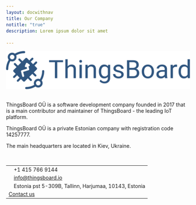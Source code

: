 ```yaml
---
layout: docwithnav
title: Our Company
notitle: "true"
description: Lorem ipsum dolor sit amet

---
```


<div class="company-logo">
    <img src="/images/thingsboard_with_title_blue.svg">
</div>

<br/>

ThingsBoard OÜ is a software development company founded in 2017 that is a main contributor and maintainer of ThingsBoard - the leading IoT platform.

ThingsBoard OÜ is a private Estonian company with registration code 14257777.

The main headquarters are located in Kiev, Ukraine. 

<br/>

<table class="company-contacts">
    <tbody>
        <tr>
            <td><i class="fa fa-phone"></i></td><td>+1 415 766 9144</td>
        </tr>
        <tr>
            <td><i class="fa fa-envelope"></i></td><td><a class="mail" href="mailto:info@thingsboard.io">info@thingsboard.io</a></td>
        </tr>
        <tr>
            <td><i class="fa fa-map-marker"></i></td><td>Estonia pst 5-309B, Tallinn, Harjumaa, 10143, Estonia</td>
        </tr>   
        <tr>
            <td class="contact-us" colspan="2"><a href="/docs/contact-us/" class="button">Contact us</a></td>
        </tr>
    </tbody> 
</table>

<br/>
<br/>

 